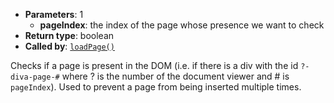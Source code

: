 * **Parameters**: 1
  * **pageIndex**: the index of the page whose presence we want to check
* **Return type**: boolean
* **Called by**: [`loadPage()`](#loadPage)

Checks if a page is present in the DOM (i.e. if there is a div with the id
`?-diva-page-#` where ? is the number of the document viewer and # is
`pageIndex`). Used to prevent a page from being inserted multiple times.
